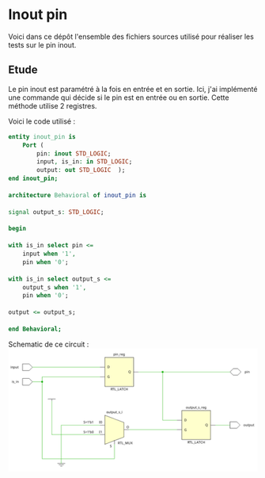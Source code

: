# Inout pin

Voici dans ce dépôt l'ensemble des fichiers sources utilisé pour réaliser les tests sur le pin inout.

## Etude

Le pin inout est paramétré à la fois en entrée et en sortie. Ici, j'ai implémenté une commande qui décide si le pin est en entrée ou en sortie. Cette méthode utilise 2 registres.

Voici le code utilisé :
```vhdl
entity inout_pin is
    Port (
        pin: inout STD_LOGIC;
        input, is_in: in STD_LOGIC;
        output: out STD_LOGIC  );
end inout_pin;

architecture Behavioral of inout_pin is

signal output_s: STD_LOGIC;

begin

with is_in select pin <=
    input when '1',
    pin when '0';
    
with is_in select output_s <=
    output_s when '1',
    pin when '0';

output <= output_s;

end Behavioral;
```

Schematic de ce circuit :
![alt text](schematic_inout.png)
